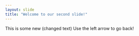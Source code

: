 ```yaml
---
layout: slide
title: "Welcome to our second slide!"
---
```

This is some new (changed text)
Use the left arrow to go back!

